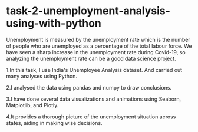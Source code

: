 # task-2-unemployment-analysis-using-with-python
Unemployment is measured by the unemployment rate which is the number of people who are unemployed as a percentage of the total labour force. We have seen a sharp increase in the unemployment rate during Covid-19, so analyzing the unemployment rate can be a good data science project.

1.In this task, I use India's Unemployee Analysis dataset. And carried out many analyses using Python.

2.I analysed the data using pandas and numpy to draw conclusions.

3.I have done several data visualizations and animations using Seaborn, Matplotlib, and Plotly.

4.It provides a thorough picture of the unemployment situation across states, aiding in making wise decisions.
